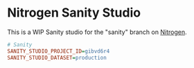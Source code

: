 # Nitrogen Sanity Studio

This is a WIP Sanity studio for the "sanity" branch on [Nitrogen](https://github.com/rylanharper/nitrogen).

```ini
# Sanity
SANITY_STUDIO_PROJECT_ID=gibvd6r4
SANITY_STUDIO_DATASET=production
```
